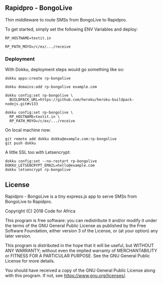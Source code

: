 Rapidpro - BongoLive
--------------------

Thin middleware to route SMSs from BongoLive to Rapidpro.

To get started, simply set the following ENV Variables and deploy:

```
RP_HOSTNAME=textit.in

RP_PATH_MOYO=/c/ex/.../receive

```

### Deployment

With Dokku, deployment steps would go something like so:

```
dokku apps:create rp-bongolive

dokku domains:add rp-bongolive example.com

dokku config:set rp-bongolive \
  BUILDPACK_URL=https://github.com/heroku/heroku-buildpack-nodejs.git#v133

dokku config:set rp-bongolive \
  RP_HOSTNAME=textit.in \
  RP_PATH_MOYO=/c/ex/.../receive
```

On local machine now:
```
git remote add dokku dokku@example.com:rp-bongolive
git push dokku
```

A little SSL too with Letsencrypt:
```
dokku config:set --no-restart rp-bongolive DOKKU_LETSENCRYPT_EMAIL=hello@example.com
dokku letsencrypt rp-bongolive
```


## License 

Rapidpro - BongoLive is a tiny express.js app to serve SMSs from BongoLive to Rapidpro.

Copyright (C) 2018  Code for Africa

This program is free software: you can redistribute it and/or modify
it under the terms of the GNU General Public License as published by
the Free Software Foundation, either version 3 of the License, or
(at your option) any later version.

This program is distributed in the hope that it will be useful,
but WITHOUT ANY WARRANTY; without even the implied warranty of
MERCHANTABILITY or FITNESS FOR A PARTICULAR PURPOSE.  See the
GNU General Public License for more details.

You should have received a copy of the GNU General Public License
along with this program.  If not, see <https://www.gnu.org/licenses/>.
